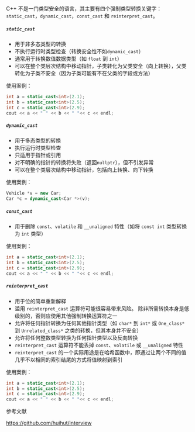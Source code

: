 C++ 不是一门类型安全的语言，其主要有四个强制类型转换关键字：`static_cast`，`dynamic_cast`，`const_cast` 和 `reinterpret_cast`。 

##### `static_cast`

- 用于非多态类型的转换
- 不执行运行时类型检查（转换安全性不如`dynamic_cast`）
- 通常用于转换数值数据类型（如 `float` 到 `int`）
- 可以在整个类层次结构中移动指针，子类转化为父类安全（向上转换），父类转化为子类不安全（因为子类可能有不在父类的字段或方法）

使用案例：

```c++
int a = static_cast<int>(2.1);
int b = static_cast<int>(2.5);
int c = static_cast<int>(2.9);
cout << a << " " << b << " "<< c << endl;
```

##### `dynamic_cast`

- 用于多态类型的转换
- 执行运行时类型检查
- 只适用于指针或引用
- 对不明确的指针的转换将失败（返回`nullptr`），但不引发异常
- 可以在整个类层次结构中移动指针，包括向上转换、向下转换

使用案例：

```c++
Vehicle *v = new Car;
Car *c = dynamic_cast<Car *>(v);
```

##### `const_cast`

- 用于删除 `const`、`volatile` 和 `__unaligned` 特性（如将 `const int` 类型转换为 `int` 类型）

使用案例：

```c++
int a = static_cast<int>(2.1);
int b = static_cast<int>(2.5);
int c = static_cast<int>(2.9);
cout << a << " " << b << " "<< c << endl;
```

##### `reinterpret_cast`

- 用于位的简单重新解释
- 滥用 `reinterpret_cast` 运算符可能很容易带来风险。 除非所需转换本身是低级别的，否则应使用其他强制转换运算符之一
- 允许将任何指针转换为任何其他指针类型（如 `char*` 到 `int*` 或 `One_class*` 到 `Unrelated_class*` 之类的转换，但其本身并不安全）
- 允许将任何整数类型转换为任何指针类型以及反向转换
- `reinterpret_cast` 运算符不能丢掉 `const`、`volatile` 或 `__unaligned` 特性
- `reinterpret_cast` 的一个实际用途是在哈希函数中，即通过让两个不同的值几乎不以相同的索引结尾的方式将值映射到索引

使用案例：

```c++
int a = static_cast<int>(2.1);
int b = static_cast<int>(2.5);
int c = static_cast<int>(2.9);
cout << a << " " << b << " "<< c << endl;
```

参考文献

https://github.com/huihut/interview